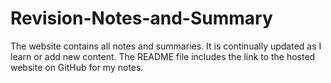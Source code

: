 # Revision-Notes-and-Summary
The website contains all notes and summaries. It is continually updated as I learn or add new content. The README file includes the link to the hosted website on GitHub for my notes.
